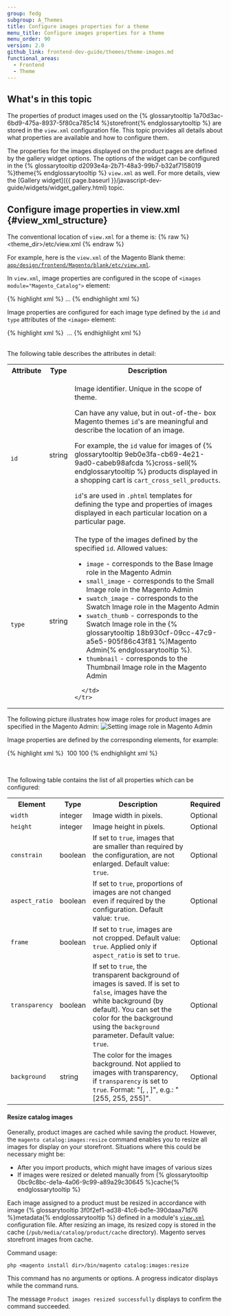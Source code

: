 ```yaml
---
group: fedg
subgroup: A_Themes
title: Configure images properties for a theme
menu_title: Configure images properties for a theme
menu_order: 90
version: 2.0
github_link: frontend-dev-guide/themes/theme-images.md
functional_areas:
  - Frontend
  - Theme
---
```


## What's in this topic ##

The properties of product images used on the {% glossarytooltip 1a70d3ac-6bd9-475a-8937-5f80ca785c14 %}storefront{% endglossarytooltip %} are stored in the `view.xml` configuration file. This topic provides all details about what properties are available and how to configure them.

The properties for the images displayed on the product pages are defined by the gallery widget options. The options of the widget can be configured in the {% glossarytooltip d2093e4a-2b71-48a3-99b7-b32af7158019 %}theme{% endglossarytooltip %} `view.xml` as well. For more details, view the [Gallery widget]({{ page.baseurl }}/javascript-dev-guide/widgets/widget_gallery.html) topic.

## Configure image properties in view.xml   {#view_xml_structure}


The conventional location of `view.xml` for a theme is:
{% raw %}
	<theme_dir>/etc/view.xml
{% endraw %}

For example, here is the `view.xml` of the Magento Blank theme: <a href="{{ site.mage2000url }}app/design/frontend/Magento/blank/etc/view.xml" target="_blank"><code>app/design/frontend/Magento/blank/etc/view.xml</code></a>.


In `view.xml`, image properties are configured in the scope of `<images module="Magento_Catalog">` element:

{% highlight xml %}
<images module="Magento_Catalog">
...
<images/>
{% endhighlight xml %}

Image properties are configured for each image type defined by the `id` and `type` attributes of the `<image>` element:

{% highlight xml %}
<images module="Magento_Catalog">
	<image id="unique_image_id" type="image_type">
	...
	</image>
<images/>
{% endhighlight xml %}

<br>
The following table describes the attributes in detail:
<table>
  <tbody>
    <tr>
      <th>Attribute</th>
      <th>Type</th>
      <th>Description</th>
    </tr>
    <tr>
      <td>
        <code>
          id
        </code>
      </td>
      <td>
        string
      </td>
      <td>
        <p>Image identifier. Unique in the scope of theme.</p> <p>
Can have any value, but in out-of-the- box Magento themes <code>id</code>'s are meaningful and describe the location of an image.</p><p> For example, the <code>id</code> value for images of {% glossarytooltip 9eb0e3fa-cb69-4e21-9ad0-cabeb98afcda %}cross-sell{% endglossarytooltip %} products displayed in a shopping cart is <code>cart_cross_sell_products</code>.</p> <p><code>id</code>'s are used in <code>.phtml</code> templates for defining the type and properties of images displayed in each particular location on a particular page.</p>
      </td>
    </tr>
    <tr>
      <td>
        <code>
          type
        </code>
      </td>
      <td>
        string
      </td>
      <td>
        The type of the images defined by the specified <code>id</code>. Allowed values:
<ul>
<li><code>image</code> - corresponds to the Base Image role in the Magento Admin</li>
<li><code>small_image</code> - corresponds to the Small Image role in the Magento Admin</li>
<li><code>swatch_image</code> - corresponds to the Swatch Image role in the Magento Admin</li>
<li><code>swatch_thumb</code> - corresponds to the Swatch Image role in the {% glossarytooltip 18b930cf-09cc-47c9-a5e5-905f86c43f81 %}Magento Admin{% endglossarytooltip %}. </li>
<li><code>thumbnail</code> - corresponds to the Thumbnail Image role in the Magento Admin</li>
</ul>

      </td>
    </tr>
</tbody>
</table>

The following picture illustrates how image roles for product images are specified in the Magento Admin:
<img src="{{ site.baseurl }}/common/images/fdg_theme_bck.png" alt="Setting image role in Magento Admin">

Image properties are defined by the corresponding elements, for example:

{% highlight xml %}
<images module="Magento_Catalog">
    <image id="unique_image_id" type="image">
        <width>100</width> <!-- Image width in px --> 
        <height>100</height> <!-- Image height in px -->
    </image>
</images>
{% endhighlight xml %}

<br>

The following table contains the list of all properties which can be configured:
<table>
  <tbody>
    <tr>
      <th>
        Element
      </th>
      <th>
        Type
      </th>
      <th>
        Description
      </th>
      <th>
        Required
      </th>
    </tr>
    <tr>
      <td>
        <code>width</code>
      </td>
      <td>
        integer
      </td>
      <td>
        Image width in pixels.
      </td>
      <td>
        Optional
      </td>
    </tr>
    <tr>
      <td>
        <code>height</code>
      </td>
      <td>
        integer
      </td>
      <td>
        Image height in pixels.
      </td>
      <td>
        Optional
      </td>
    </tr>
    <tr>
      <td>
        <code>constrain</code>
      </td>
      <td>
        boolean
      </td>
      <td>
        If set to <code>true</code>, images that are smaller than
        required by the configuration, are not enlarged. Default
        value: <code>true</code>.
      </td>
      <td>
        Optional
      </td>
    </tr>
    <tr>
      <td>
        <code>aspect_ratio</code>
      </td>
      <td>
        boolean
      </td>
      <td>
        If set to <code>true</code>, proportions of images are not
        changed even if required by the configuration. Default
        value: <code>true</code>.
      </td>
      <td>
        Optional
      </td>
    </tr>
    <tr>
      <td>
        <code>frame</code>
      </td>
      <td>
        boolean
      </td>
      <td>
        If set to <code>true</code>, images are not cropped.
        Default value: <code>true</code>. Applied only if
        <code>aspect_ratio</code> is set to <code>true</code>.
      </td>
      <td>
        Optional
      </td>
    </tr>
    <tr>
      <td>
        <code>transparency</code>
      </td>
      <td>
        boolean
      </td>
      <td>
        If set to <code>true</code>, the transparent background of
        images is saved. If is set to <code>false</code>, images
        have the white background (by default). You can set the
        color for the background using the <code>background</code>
        parameter. Default value: <code>true</code>.
      </td>
      <td>
        Optional
      </td>
    </tr>
    <tr>
      <td>
        <code>background</code>
      </td>
      <td>
        string
      </td>
      <td>
        The color for the images background. Not applied to images
        with transparency, if <code>transparency</code> is set to
        <code>true</code>. Format: "[, , ]", e.g.: "[255,
        255, 255]".
      </td>
      <td>
        Optional
      </td>
    </tr>
  </tbody>
</table>

#### Resize catalog images
Generally, product images are cached while saving the product. However, the `magento catalog:images:resize` command enables you to resize all images for display on your storefront. Situations where this could be necessary might be:

* After you import products, which might have images of various sizes
* If images were resized or deleted manually from {% glossarytooltip 0bc9c8bc-de1a-4a06-9c99-a89a29c30645 %}cache{% endglossarytooltip %} 

Each image assigned to a product must be resized in accordance with image {% glossarytooltip 3f0f2ef1-ad38-41c6-bd1e-390daaa71d76 %}metadata{% endglossarytooltip %} defined in a module's <a href="{{ page.baseurl }}/frontend-dev-guide/themes/theme-create.html#fedg_create_theme_how-to-images">`view.xml`</a> configuration file. After resizing an image, its resized copy is stored in the cache (`/pub/media/catalog/product/cache` directory). Magento serves storefront images from cache.

Command usage:

`php <magento install dir>/bin/magento catalog:images:resize`

This command has no arguments or options. A progress indicator displays while the command runs.

The message `Product images resized successfully` displays to confirm the command succeeded.
